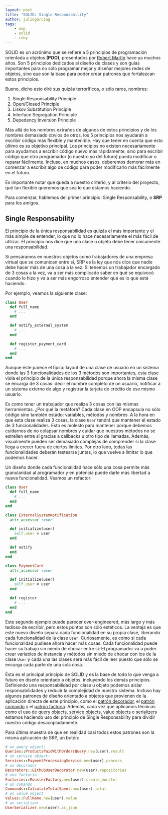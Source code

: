 ```yaml
---
layout: post
title: "SOLID: Single Responsability"
author: juliogarciag
tags:
    - oop
    - solid
    - ruby
---
```


SOLID es un acrónimo que se refiere a 5 principios de programación orientada a objetos **(POO)**, presentados por [Robert Martín](https://en.wikipedia.org/wiki/Robert_Cecil_Martin) hace ya muchos años. Son 5 principios dedicados al diseño de clases y son guías importantes para no sólo programar mejor y diseñar mejores redes de objetos, sino que son la base para poder crear patrones que fortalezcan estos principios.

Bueno, dicho esto diré sus quizás terroríficos, o sólo raros, nombres:

1. Single Responsability Principle
2. Open/Closed Principle
3. Liskov Substitution Principle
4. Interface Segregation Principle
5. Depedency Inversion Principle

Más allá de los nombres extraños de algunos de estos principios y de los nombres demasiado obvios de otros, los 5 principios nos ayudarán a escribir código más flexible y mantenible. Hay que tener en cuenta que esto último es su objetivo principal. Los principios no existen necesariamente para ayudarnos a escribir código nuevo más rápidamente, sino para escribir código que otro programador (o nuestro yo del futuro) pueda modificar o reparar fácilmente. Incluso, en muchos casos, deberemos demorar más en comenzar a escribir algo de código para poder modificarlo más fácilmente en el futuro.

Es importante notar que queda a nuestro criterio, y al criterio del proyecto, qué tan flexible queremos que sea lo que estamos haciendo.

Para comenzar, hablemos del primer principio: Single Responsability, o **SRP** para los amigos.

## Single Responsability

El principio de la única responsabilidad es quizás el más importante y el más simple de entender, lo que no lo hace necesariamente el más fácil de utilizar. El principio nos dice que una clase u objeto debe tener únicamente una responsabilidad.

Si pensáramos en nuestros objetos como trabajadores de una empresa virtual que se comunican entre sí, SRP es la ley que nos dice que nadie debe hacer más de una cosa a la vez. Si tenemos un trabajador encargado de 3 cosas a la vez, va a ser más complicado saber en qué se equivocó cuando lo hizo y va a ser más engorroso entender qué es lo que está haciendo.

Por ejemplo, veamos la siguiente clase:

```ruby
class User
  def full_name
    # ...
  end

  def notify_external_system
    # ...
  end

  def register_payment_card
    # ...
  end
end
```

Aunque éste parece el típico layout de una clase de usuario en un sistema donde las 3 funcionalidades de los 3 métodos son importantes, esta clase viola el principio de la única responsabilidad porque ahora la misma clase se encarga de 3 cosas: decir el nombre completo de un usuario, notificar a un sistema externo de algo y registrar la tarjeta de crédito de ese mismo usuario.

Es como tener un trabajador que realiza 3 cosas con las mismas herramientas. ¿Por qué la metáfora? Cada clase en OOP encapsula no sólo código sino también estado: variables, métodos y nombres. A la hora en que esta clase realiza 3 cosas, la clase `User` tendrá que mantener el estado de 3 funcionalidades. Esto es molesto para mantener porque debemos cuidarnos de no colapsar nombres y cuidar que nuestros métodos no se estrellen entre sí gracias a callbacks u otro tipo de llamadas. Además, visualmente pueden ser demasiado complejas de comprender si la clase llega a crecer fuera de ciertos límites. Por otro lado, todas las funcionalidades deberán testearse juntas, lo que vuelve a limitar lo que podemos hacer.

Un diseño donde cada funcionalidad hace sólo una cosa permite más granularidad al programador y en potencia puede darle más libertad a nueva funcionalidad. Veamos un refactor:

```ruby
class User
  def full_name
    # ...
  end
end

class ExternalSystemNotification
  attr_accessor :user

  def initialize(user)
    self.user = user
  end

  def notify
  end
end

class PaymentCard
  attr_accessor :user

  def initialize(user)
    self.user = user
  end

  def register
    # ...
  end
end
```

Este segundo ejemplo puede parecer over-engineered, más largo y más tedioso de escribir, pero estos puntos son sólo estéticos. La ventaja es que este nuevo diseño separa cada funcionalidad en su propia clase, liberando cada funcionalidad de la clase `User`. Curiosamente, es como si cada funcionalidad pudiese ahora hacer más cosas. Cada funcionalidad puede hacer su trabajo sin miedo de chocar entre sí: El programador va a poder crear variables de instancia y métodos sin miedo de chocar con los de la clase `User` y cada una las clases será más fácil de leer puesto que sólo se encarga cada parte de una sola cosa.

Ésta es el principal principio de SOLID y es la base de todo lo que venga a futuro en diseño orientado a objetos, incluyendo los demás principios. Definiendo una responsabilidad por clase u objeto podemos aislar responsabilidades y reducir la complejidad  de nuestro sistema. Incluso hay algunos patrones de diseño orientado a objetos que provienen de la aplicación directa de este principio, como el [patrón decorador][1], el [patrón comando][2] y el [patrón factoría][3]. Además, cada vez que aplicamos técnicas como el uso de [query objects][4], [service objects][5], [value objects][6] o [serializers][7] estamos haciendo uso del principio de Single Responsability para dividir nuestro código desacopladamente.

Para última muestra de que en realidad casi todos estos patrones son la misma aplicación de SRP, un botón:

```ruby
# un query object:
Queries::ProductsPaidWithOrdersQuery.new(user).result
# un service object:
Services::PaymentProcessingService.new(user).process
# un decorador
Decorators::GithubUserDecorator.new(user).repositories
# una factoria
Factories::MonsterFactory.new(user).create_monster
# un comando
Commands::CalculateTotalSpent.new(user).total
# un value object
Values::FullName.new(user).value
# un serializer
UserSerializer.new(user).as_json
```

[1]: https://es.wikipedia.org/wiki/Decorator_(patr%C3%B3n_de_dise%C3%B1o)
[2]: https://es.wikipedia.org/wiki/Command_(patr%C3%B3n_de_dise%C3%B1o)
[3]: https://es.wikipedia.org/wiki/Factory_Method_(patr%C3%B3n_de_dise%C3%B1o)
[4]: http://blog.codeclimate.com/blog/2012/10/17/7-ways-to-decompose-fat-activerecord-models/#query-objects
[5]: http://blog.codeclimate.com/blog/2012/10/17/7-ways-to-decompose-fat-activerecord-models/#service-objects
[6]: http://blog.codeclimate.com/blog/2012/10/17/7-ways-to-decompose-fat-activerecord-models/#value-objects
[7]: https://github.com/rails-api/active_model_serializers
